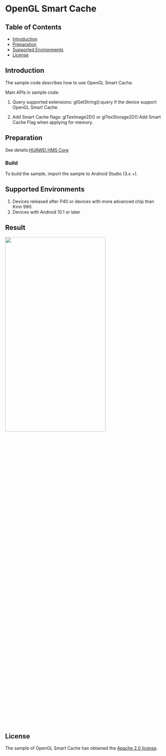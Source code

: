 # OpenGL Smart Cache


## Table of Contents

 * [Introduction](#introduction)
 * [Preparation](#preparation)
 * [Supported Environments](#supported-environments)
 * [License](#license)


## Introduction
The sample code describes how to use OpenGL Smart Cache.

Main APIs in sample code:
1. Query supported extensions: 
glGetString():query if the device support OpenGL Smart Cache.

2. Add Smart Cache flags: 
glTexImage2D() or glTexStorage2D():Add Smart Cache Flag when applying for memory.

## Preparation
See details:[HUAWEI HMS Core](https://developer.huawei.com/consumer/en/doc/development/HMSCore-Guides/introduction-0000001050200029)
### Build
To build the sample, import the sample to Android Studio (3.x +).

## Supported Environments
1. Devices released after P40 or devices with more advanced chip than Kirin 990.
2. Devices with Android 10.1 or later

## Result
<img src="DemoResult.jpg" width = 80% height = 40%>

## License
The sample of OpenGL Smart Cache has obtained the [Apache 2.0 license](http://www.apache.org/licenses/LICENSE-2.0).
